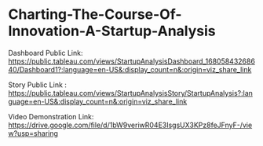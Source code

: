 # Charting-The-Course-Of-Innovation-A-Startup-Analysis

Dashboard Public Link:  https://public.tableau.com/views/StartupAnalysisDashboard_16805843268640/Dashboard1?:language=en-US&:display_count=n&:origin=viz_share_link

Story Public Link : https://public.tableau.com/views/StartupAnalysisStory/StartupAnalysis?:language=en-US&:display_count=n&:origin=viz_share_link

Video Demonstration Link:  https://drive.google.com/file/d/1bW9veriwR04E3IsgsUX3KPz8feJFnyF-/view?usp=sharing
